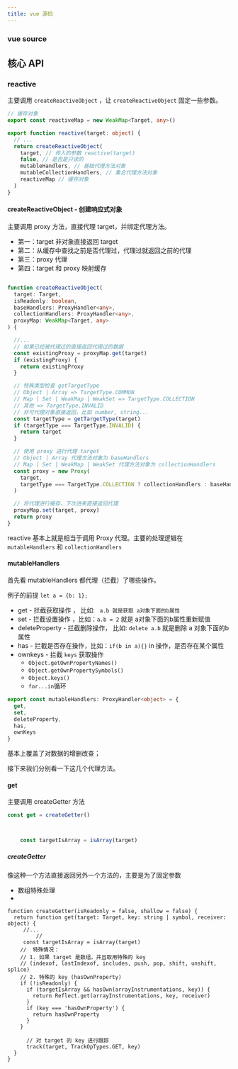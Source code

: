 ```yaml
---
title: vue 源码
---
```

### vue source

## 核心 API

### reactive 

主要调用 `createReactiveObject` ，让 `createReactiveObject` 固定一些参数。


```ts
// 缓存对象
export const reactiveMap = new WeakMap<Target, any>()

export function reactive(target: object) {
  // ...
  return createReactiveObject(
    target, // 传入的参数 reactive(target)
    false, // 是否是只读的
    mutableHandlers, // 基础代理方法对象
    mutableCollectionHandlers, // 集合代理方法对象
    reactiveMap // 缓存对象
  )
}
```

#### createReactiveObject - 创建响应式对象

主要调用 proxy 方法，直接代理 target，并绑定代理方法。

- 第一：target 非对象直接返回 target
- 第二：从缓存中查找之前是否代理过，代理过就返回之前的代理
- 第三：proxy 代理
- 第四：target 和 proxy 映射缓存

```ts

function createReactiveObject(
  target: Target,
  isReadonly: boolean,
  baseHandlers: ProxyHandler<any>,
  collectionHandlers: ProxyHandler<any>,
  proxyMap: WeakMap<Target, any>
) {

  //...
  // 如果已经被代理过的直接返回代理过的数据
  const existingProxy = proxyMap.get(target)
  if (existingProxy) {
    return existingProxy
  }

  // 特殊类型检查 getTargetType
  // Object | Array => TargetType.COMMON 
  // Map | Set | WeakMap | WeakSet => TargetType.COLLECTION
  // 其他 => TargetType.INVALID
  // 非可代理对象直接返回，比如 number, string...
  const targetType = getTargetType(target)
  if (targetType === TargetType.INVALID) {
    return target
  }

  // 使用 proxy 进行代理 target
  // Object | Array 代理方法对象为 baseHandlers
  // Map | Set | WeakMap | WeakSet 代理方法对象为 collectionHandlers
  const proxy = new Proxy(
    target,
    targetType === TargetType.COLLECTION ? collectionHandlers : baseHandlers
  )

  // 将代理进行缓存，下次进来直接返回代理
  proxyMap.set(target, proxy)
  return proxy
}
```



reactive 基本上就是相当于调用 Proxy 代理。主要的处理逻辑在 `mutableHandlers` 和 `collectionHandlers`



#### mutableHandlers

首先看 mutableHandlers 都代理（拦截）了哪些操作。

例子的前提 `let a = {b: 1}; `

- get - 拦截获取操作 ， 比如: ` a.b 就是获取 a对象下面的b属性`
- set -  拦截设置操作  ，比如：`a.b = 2` 就是 a对象下面的b属性重新赋值
- deleteProperty - 拦截删除操作， 比如: `delete a.b` 就是删除 a 对象下面的b属性
- has - 拦截是否存在操作，比如：`if(b in a){}` in 操作，是否存在某个属性
- ownkeys - 拦截 `keys` 获取操作  
  - `Object.getOwnPropertyNames()`
  - `Object.getOwnPropertySymbols()`
  - `Object.keys()`
  - `for...in`循环

```ts
export const mutableHandlers: ProxyHandler<object> = {
  get,
  set,
  deleteProperty,
  has,
  ownKeys
}
```

基本上覆盖了对数据的增删改查；

接下来我们分别看一下这几个代理方法。

#### get

主要调用 createGetter 方法

```ts
const get = createGetter()



    const targetIsArray = isArray(target)
```



##### createGetter

像这种一个方法直接返回另外一个方法的，主要是为了固定参数

- 数组特殊处理
- 

```
function createGetter(isReadonly = false, shallow = false) {
  return function get(target: Target, key: string | symbol, receiver: object) {
     //...
		 //
     const targetIsArray = isArray(target)
    //  特殊情况：
    // 1. 如果 target 是数组，并且取用特殊的 key 
    // (indexof, lastIndexof, includes, push, pop, shift, unshift, splice)
    // 2. 特殊的 key (hasOwnProperty)
    if (!isReadonly) {
      if (targetIsArray && hasOwn(arrayInstrumentations, key)) {
        return Reflect.get(arrayInstrumentations, key, receiver)
      }
      if (key === 'hasOwnProperty') {
        return hasOwnProperty
      }
    } 
      
      // 对 target 的 key 进行跟踪
      track(target, TrackOpTypes.GET, key)
  }
}
```



